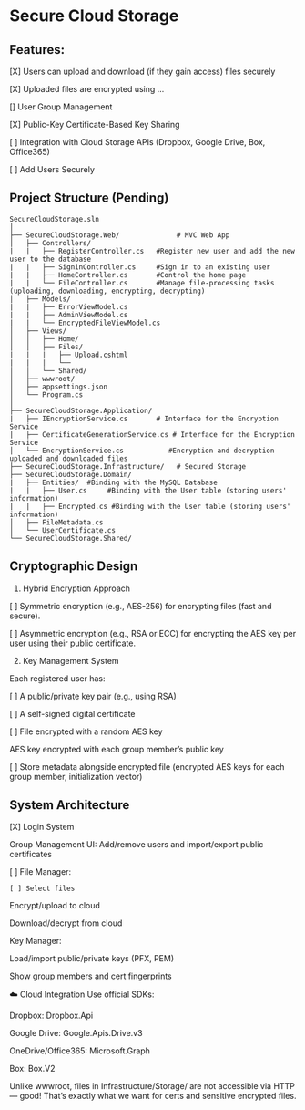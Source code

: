 # Secure Cloud Storage 

## Features:

[X] Users can upload and download (if they gain access) files securely

[X] Uploaded files are encrypted using ...

[] User Group Management

[X] Public-Key Certificate-Based Key Sharing

[ ] Integration with Cloud Storage APIs (Dropbox, Google Drive, Box, Office365)

[ ] Add Users Securely


## Project Structure (Pending)

```
SecureCloudStorage.sln
│
├── SecureCloudStorage.Web/              # MVC Web App
│   ├── Controllers/
|   |   ├── RegisterController.cs   #Register new user and add the new user to the database
|   |   ├── SigninController.cs     #Sign in to an existing user
|   |   ├── HomeController.cs       #Control the home page
|   |   └── FileController.cs       #Manage file-processing tasks (uploading, downloading, encrypting, decrypting)
│   ├── Models/
|   |   ├── ErrorViewModel.cs
|   |   ├── AdminViewModel.cs
|   |   └── EncryptedFileViewModel.cs
│   ├── Views/
│   │   ├── Home/
│   │   ├── Files/
|   |   |   ├── Upload.cshtml
|   |   |   └── 
│   │   └── Shared/
│   ├── wwwroot/                        
│   ├── appsettings.json
│   └── Program.cs
│
├── SecureCloudStorage.Application/     
|   ├── IEncryptionService.cs       # Interface for the Encryption Service
|   ├── CertificateGenerationService.cs # Interface for the Encryption Service
│   └── EncryptionService.cs           #Encryption and decryption uploaded and downloaded files
├── SecureCloudStorage.Infrastructure/   # Secured Storage
├── SecureCloudStorage.Domain/           
|   ├── Entities/  #Binding with the MySQL Database
|   |   ├── User.cs     #Binding with the User table (storing users' information)
|   |   ├── Encrypted.cs #Binding with the User table (storing users' information)
│   ├── FileMetadata.cs
│   └── UserCertificate.cs
└── SecureCloudStorage.Shared/           

```

## Cryptographic Design

1. Hybrid Encryption Approach

[ ] Symmetric encryption (e.g., AES-256) for encrypting files (fast and secure).

[ ] Asymmetric encryption (e.g., RSA or ECC) for encrypting the AES key per user using their public certificate.

2. Key Management System

Each registered user has:

[ ] A public/private key pair (e.g., using RSA)

[ ] A self-signed digital certificate

[ ] File encrypted with a random AES key 

AES key encrypted with each group member’s public key

[ ] Store metadata alongside encrypted file (encrypted AES keys for each group member, initialization vector)

## System Architecture


[X] Login System 

Group Management UI: Add/remove users and import/export public certificates

[ ] File Manager:

    [ ] Select files

Encrypt/upload to cloud

Download/decrypt from cloud

Key Manager:

Load/import public/private keys (PFX, PEM)

Show group members and cert fingerprints

☁️ Cloud Integration
Use official SDKs:

Dropbox: Dropbox.Api

Google Drive: Google.Apis.Drive.v3

OneDrive/Office365: Microsoft.Graph

Box: Box.V2


Unlike wwwroot, files in Infrastructure/Storage/ are not accessible via HTTP — good! That’s exactly what we want for certs and sensitive encrypted files.





